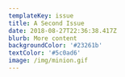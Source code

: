 ```yaml
---
templateKey: issue
title: A Second Issue
date: 2018-08-27T22:36:38.417Z
blurb: More content
backgroundColor: '#23261b'
textColor: '#5c0ad6'
image: /img/minion.gif
---
```


